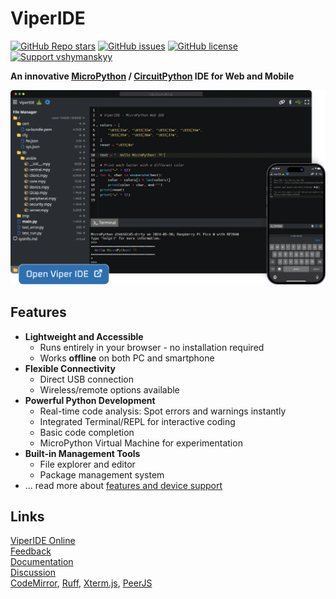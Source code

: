 # ViperIDE

<!--[![StandWithUkraine](https://raw.githubusercontent.com/vshymanskyy/StandWithUkraine/main/badges/StandWithUkraine.svg)](https://github.com/vshymanskyy/StandWithUkraine/blob/main/docs/README.md) -->
[![GitHub Repo stars](https://img.shields.io/github/stars/vshymanskyy/ViperIDE?style=flat-square&color=green)](https://github.com/vshymanskyy/ViperIDE/stargazers) 
[![GitHub issues](https://img.shields.io/github/issues-raw/vshymanskyy/ViperIDE?style=flat-square&label=issues&color=green)](https://github.com/vshymanskyy/ViperIDE/issues) 
[![GitHub license](https://img.shields.io/badge/license-MIT-blue?style=flat-square)](https://github.com/vshymanskyy/ViperIDE) 
[![Support vshymanskyy](https://img.shields.io/static/v1?label=support&message=%E2%9D%A4&color=%23fe8e86)](https://quicknote.io/da0a7d50-bb49-11ec-936a-6d7fd5a2de08) 

**An innovative [MicroPython](https://micropython.org) / [CircuitPython](https://circuitpython.org) IDE for Web and Mobile**

[![image](docs/images/visual-main.png)](https://viper-ide.org)

## Features

- **Lightweight and Accessible**
  - Runs entirely in your browser - no installation required
  - Works **offline** on both PC and smartphone
- **Flexible Connectivity**
  - Direct USB connection
  - Wireless/remote options available
- **Powerful Python Development**
  - Real-time code analysis: Spot errors and warnings instantly
  - Integrated Terminal/REPL for interactive coding
  - Basic code completion
  - MicroPython Virtual Machine for experimentation
- **Built-in Management Tools**
  - File explorer and editor
  - Package management system
- ... read more about [features and device support](./docs/Features.md)

## Links

[ViperIDE Online ](https://viper-ide.org)  
[Feedback](./docs/Feedback.md)  
[Documentation](./docs/)  
[Discussion](https://github.com/orgs/micropython/discussions/15219)   
[CodeMirror](https://codemirror.net), [Ruff](https://docs.astral.sh/ruff), [Xterm.js](https://xtermjs.org), [PeerJS](https://peerjs.com)

